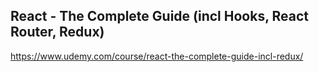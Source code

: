 ## React - The Complete Guide (incl Hooks, React Router, Redux)
https://www.udemy.com/course/react-the-complete-guide-incl-redux/

